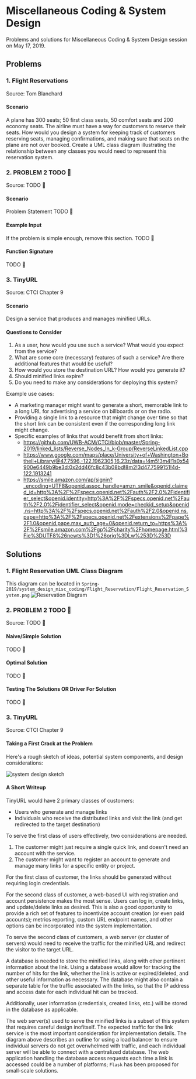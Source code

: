 # Miscellaneous Coding & System Design

Problems and solutions for Miscellaneous Coding & System Design session on May 17, 2019.

## Problems

### 1. Flight Reservations

Source: Tom Blanchard

#### Scenario

A plane has 300 seats; 50 first class seats, 50 comfort seats and 200 economy seats.
The airline must have a way for customers to reserve their seats. How would you design a system for 
keeping track of customers reserving seats, managing confirmations, and making sure that 
seats on the plane are not over booked. Create a UML class diagram illustrating the 
relationship between any classes you would need to represent this reservation system.


### 2. PROBLEM 2 TODO :bug:

Source: TODO :bug:

#### Scenario

Problem Statement TODO :bug:

#### Example Input

If the problem is simple enough, remove this section. TODO :bug:

#### Function Signature

TODO :bug:

### 3. TinyURL

Source: CTCI Chapter 9

#### Scenario

Design a service that produces and manages minified URLs.

#### Questions to Consider

1. As a user, how would you use such a service? What would you expect 
   from the service?
2. What are some core (necessary) features of such a service? Are there 
   additional features that would be useful?
3. How would you store the destination URL? How would you generate it?
4. Should minified links expire?
5. Do you need to make any considerations for deploying this system?

Example use cases:

- A marketing manager might want to generate a short, memorable link 
  to a long URL for advertising a service on billboards or on the radio.
- Providing a single link to a resource that might change over time 
  so that the short link can be consistent even if the corresponding 
  long link might change.
- Specific examples of links that would benefit from short links:
  - https://github.com/UWB-ACM/CTCI/blob/master/Spring-2019/linked_lists/Reverse_Nodes_In_k-Group/ReverseLinkedList.cpp
  - https://www.google.com/maps/place/University+of+Washington+Bothell+Library/@47.7596,-122.1962305,16.23z/data=!4m5!3m4!1s0x54900e6449b9be3d:0x2dd46fc8c43b08bd!8m2!3d47.7599151!4d-122.1913241
  - https://smile.amazon.com/ap/signin?_encoding=UTF8&openid.assoc_handle=amzn_smile&openid.claimed_id=http%3A%2F%2Fspecs.openid.net%2Fauth%2F2.0%2Fidentifier_select&openid.identity=http%3A%2F%2Fspecs.openid.net%2Fauth%2F2.0%2Fidentifier_select&openid.mode=checkid_setup&openid.ns=http%3A%2F%2Fspecs.openid.net%2Fauth%2F2.0&openid.ns.pape=http%3A%2F%2Fspecs.openid.net%2Fextensions%2Fpape%2F1.0&openid.pape.max_auth_age=0&openid.return_to=https%3A%2F%2Fsmile.amazon.com%2Fgp%2Fcharity%2Fhomepage.html%3Fie%3DUTF8%26newts%3D1%26orig%3DLw%253D%253D

## Solutions

### 1. Flight Reservation UML Class Diagram
This diagram can be located in `Spring-2019/system_design_misc_coding/Flight_Reservation/Flight_Reservation_System.png`
![Reservation Diagram](./Flight_Reservation/Flight_Reservation_System.png)
### 2. PROBLEM 2 TODO :bug:

Source: TODO :bug:

#### Naive/Simple Solution

TODO :bug:

#### Optimal Solution

TODO :bug:

#### Testing The Solutions OR Driver For Solution

TODO :bug:

### 3. TinyURL

Source: CTCI Chapter 9

#### Taking a First Crack at the Problem

Here's a rough sketch of ideas, potential system components, and 
design considerations:

![system design sketch](./tinyurl/tiny-url-draft.jpg)

#### A Short Writeup

TinyURL would have 2 primary classes of customers:

- Users who generate and manage links
- Individuals who receive the distributed links and visit the link (and 
  get redirected to the target destination)

To serve the first class of users effectively, two considerations 
are needed. 
1. The customer might just require a single quick link, and doesn't need 
   an account with the service.
2. The customer might want to register an account to generate and manage 
   many links for a specific entity or project.

For the first class of customer, the links should be generated without 
requiring login credentials.

For the second class of customer, a web-based UI with 
registration and account persistence makes the most sense. Users can log 
in, create links, and update/delete links as desired. 
This is also a good opportunity to provide a rich set of features to 
incentivize account creation (or even paid accounts); metrics reporting, 
custom URL endpoint names, and other options can be incorporated into 
the system implementation.

To serve the second class of customers, a web server (or cluster of 
servers) would need to receive the traffic for the minified URL and 
redirect the visitor to the target URL.

A database is needed to store the minified links, along with other pertinent 
information about the link. Using a database would allow for tracking 
the number of hits for the link, whether the link is active or 
expired/deleted, and other useful information as necessary. The database 
might also contain a separate table for the traffic associated with the 
links, so that the IP address and access date for each individual hit 
can be tracked.

Additionally, user information (credentials, created links, etc.) will 
be stored in the database as applicable.

The web server(s) used to serve the minified links is a subset of this 
system that requires careful design inofitself. The expected traffic for 
the link service is the most important consideration for implementation 
details. The diagram above describes an outline for using a load 
balancer to ensure individual servers do not get overwhelmed with traffic, 
and each individual server will be able to connect with a centralized 
database. The web application handling the database access requests 
each time a link is accessed could be a number of platforms; `Flask` 
has been proposed for small-scale solutions.
